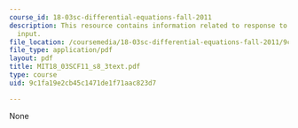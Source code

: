 ```yaml
---
course_id: 18-03sc-differential-equations-fall-2011
description: This resource contains information related to response to discontinuous
  input.
file_location: /coursemedia/18-03sc-differential-equations-fall-2011/9c1fa19e2cb45c1471de1f71aac823d7_MIT18_03SCF11_s8_3text.pdf
file_type: application/pdf
layout: pdf
title: MIT18_03SCF11_s8_3text.pdf
type: course
uid: 9c1fa19e2cb45c1471de1f71aac823d7

---
```

None